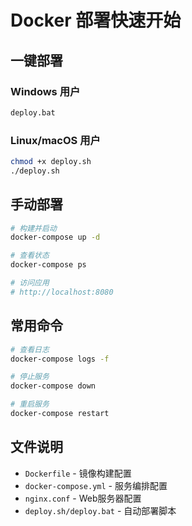 # Docker 部署快速开始

## 一键部署

### Windows 用户
```cmd
deploy.bat
```

### Linux/macOS 用户
```bash
chmod +x deploy.sh
./deploy.sh
```

## 手动部署

```bash
# 构建并启动
docker-compose up -d

# 查看状态
docker-compose ps

# 访问应用
# http://localhost:8080
```

## 常用命令

```bash
# 查看日志
docker-compose logs -f

# 停止服务
docker-compose down

# 重启服务
docker-compose restart
```

## 文件说明

- `Dockerfile` - 镜像构建配置
- `docker-compose.yml` - 服务编排配置
- `nginx.conf` - Web服务器配置
- `deploy.sh/deploy.bat` - 自动部署脚本
